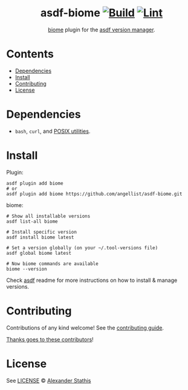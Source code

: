 <div align="center">

# asdf-biome [![Build](https://github.com/angellist/asdf-biome/actions/workflows/build.yml/badge.svg)](https://github.com/angellist/asdf-biome/actions/workflows/build.yml) [![Lint](https://github.com/angellist/asdf-biome/actions/workflows/lint.yml/badge.svg)](https://github.com/angellist/asdf-biome/actions/workflows/lint.yml)

[biome](https://github.com/biomejs/biome) plugin for the [asdf version manager](https://asdf-vm.com).

</div>

# Contents

- [Dependencies](#dependencies)
- [Install](#install)
- [Contributing](#contributing)
- [License](#license)

# Dependencies

- `bash`, `curl`, and [POSIX utilities](https://pubs.opengroup.org/onlinepubs/9699919799/idx/utilities.html).

# Install

Plugin:

```shell
asdf plugin add biome
# or
asdf plugin add biome https://github.com/angellist/asdf-biome.git
```

biome:

```shell
# Show all installable versions
asdf list-all biome

# Install specific version
asdf install biome latest

# Set a version globally (on your ~/.tool-versions file)
asdf global biome latest

# Now biome commands are available
biome --version
```

Check [asdf](https://github.com/asdf-vm/asdf) readme for more instructions on how to
install & manage versions.

# Contributing

Contributions of any kind welcome! See the [contributing guide](contributing.md).

[Thanks goes to these contributors](https://github.com/angellist/asdf-biome/graphs/contributors)!

# License

See [LICENSE](LICENSE) © [Alexander Stathis](https://github.com/stathis-alexander/)
